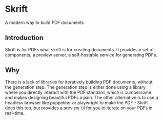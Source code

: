 # Skrift
A modern way to build PDF documents.

## Introduction

Skrift is for PDFs what skrift is for creating documents. It provides a set of components, a preview server, a self-hostable service for generating PDFs.

## Why

There is a lack of libraries for iteratively building PDF documents, without the generation step. The generation step is either done using a library where you directly interact with the PDF standard, which is cumbersome and makes designing beautiful PDFs a pain. The other alternative is to use a headless browser like puppeteer or playwright to make the PDF - Skrift does this too, but provides a preview UI for you to iterate on your PDFs in real-time.
